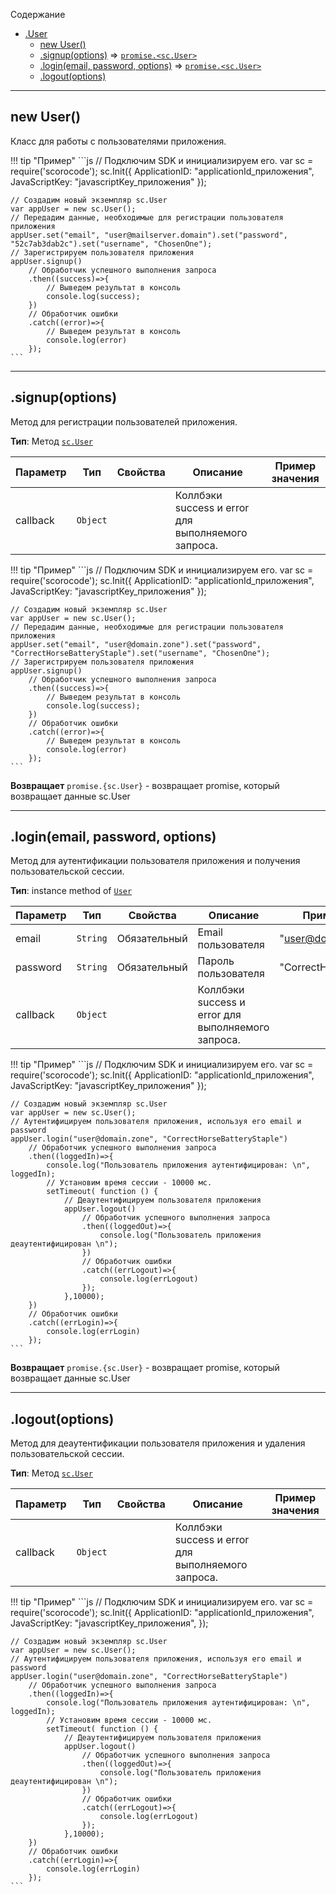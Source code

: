 <a name="sc.User"></a>

Содержание

* [.User](#sc.User)
    * [new User()](#new_sc.User_new)
    * [.signup(options)](#sc.User+signup) ⇒ <code>[promise.&lt;sc.User&gt;](#sc.User)</code>
    * [.login(email, password, options)](#sc.User+login) ⇒ <code>[promise.&lt;sc.User&gt;](#sc.User)</code>
    * [.logout(options)](#sc.User+logout) 

----------------------------------------------------------------------------------------------

<a name="new_sc.User_new"></a>

## new User()
Класс для работы с пользователями приложения.

!!! tip "Пример"
    ```js
    // Подключим SDK и инициализируем его. 
    var sc = require('scorocode');
    sc.Init({
        ApplicationID: "applicationId_приложения",
        JavaScriptKey: "javascriptKey_приложения"
    });

    // Создадим новый экземпляр sc.User
    var appUser = new sc.User();
    // Передадим данные, необходимые для регистрации пользователя приложения
    appUser.set("email", "user@mailserver.domain").set("password", "52c7ab3dab2c").set("username", "ChosenOne");
    // Зарегистрируем пользователя приложения
    appUser.signup()
        // Обработчик успешного выполнения запроса
        .then((success)=>{
            // Выведем результат в консоль
            console.log(success);
        })
        // Обработчик ошибки
        .catch((error)=>{
            // Выведем результат в консоль    
            console.log(error)
        });
    ```

----------------------------------------------------------------------------------------------

<a name="sc.User+signup"></a>

## .signup(options)
Метод для регистрации пользователей приложения. 

**Тип**: Метод <code>[sc.User](#sc.User)</code>  

| Параметр | Тип | Свойства | Описание | Пример значения |
| --- | --- | --- | --- | --- |
| callback | <code>Object</code>| | Коллбэки success и error для выполняемого запроса. |  |


!!! tip "Пример"
    ```js
    // Подключим SDK и инициализируем его. 
    var sc = require('scorocode');
    sc.Init({
        ApplicationID: "applicationId_приложения",
        JavaScriptKey: "javascriptKey_приложения"
    });

    // Создадим новый экземпляр sc.User
    var appUser = new sc.User();
    // Передадим данные, необходимые для регистрации пользователя приложения
    appUser.set("email", "user@domain.zone").set("password", "CorrectHorseBatteryStaple").set("username", "ChosenOne");
    // Зарегистрируем пользователя приложения
    appUser.signup()
        // Обработчик успешного выполнения запроса
        .then((success)=>{
            // Выведем результат в консоль
            console.log(success);
        })
        // Обработчик ошибки
        .catch((error)=>{
            // Выведем результат в консоль    
            console.log(error)
        });
    ```

**Возвращает** <code>promise.{sc.User}</code> - возвращает promise, который возвращает данные sc.User

----------------------------------------------------------------------------------------------


<a name="sc.User+login"></a>

## .login(email, password, options)

Метод для аутентификации пользователя приложения и получения пользовательской сессии.

**Тип**: instance method of <code>[User](#sc.User)</code>  

| Параметр | Тип | Свойства | Описание | Пример значения |
| --- | --- | --- | --- | --- |
| email    | <code>String</code>| Обязательный | Email пользователя                                 | "user@domain.zone"          | 
| password | <code>String</code>| Обязательный | Пароль пользователя                                | "CorrectHorseBatteryStaple" |
| callback | <code>Object</code>|              | Коллбэки success и error для выполняемого запроса. |                             |

!!! tip "Пример"
    ```js
    // Подключим SDK и инициализируем его. 
    var sc = require('scorocode');
    sc.Init({
        ApplicationID: "applicationId_приложения",
        JavaScriptKey: "javascriptKey_приложения"
    });

    // Создадим новый экземпляр sc.User
    var appUser = new sc.User();
    // Аутентифицируем пользователя приложения, используя его email и password
    appUser.login("user@domain.zone", "CorrectHorseBatteryStaple")
        // Обработчик успешного выполнения запроса
        .then((loggedIn)=>{
            console.log("Пользователь приложения аутентифицирован: \n", loggedIn);
            // Установим время сессии - 10000 мс.
            setTimeout( function () {
            	// Деаутентифицируем пользователя приложения
                appUser.logout()
                    // Обработчик успешного выполнения запроса
                    .then((loggedOut)=>{
                        console.log("Пользователь приложения деаутентифицирован \n");
                    })
                    // Обработчик ошибки
                    .catch((errLogout)=>{
                        console.log(errLogout)
                    });
                },10000);
        })
    	// Обработчик ошибки
        .catch((errLogin)=>{
            console.log(errLogin)
        });
    ```

**Возвращает** <code>promise.{sc.User}</code> - возвращает promise, который возвращает данные sc.User

----------------------------------------------------------------------------------------------

<a name="sc.User+logout"></a>

## .logout(options) 

Метод для деаутентификации пользователя приложения и удаления пользовательской сессии.

**Тип**: Метод <code>[sc.User](#sc.User)</code>  

| Параметр | Тип | Свойства | Описание | Пример значения |
| --- | --- | --- | --- | --- |
| callback | <code>Object</code>| | Коллбэки success и error для выполняемого запроса. |  |

!!! tip "Пример"
    ```js
    // Подключим SDK и инициализируем его. 
    var sc = require('scorocode');
    sc.Init({
        ApplicationID: "applicationId_приложения",
        JavaScriptKey: "javascriptKey_приложения",
    });

    // Создадим новый экземпляр sc.User
    var appUser = new sc.User();
    // Аутентифицируем пользователя приложения, используя его email и password
    appUser.login("user@domain.zone", "CorrectHorseBatteryStaple")
        // Обработчик успешного выполнения запроса
        .then((loggedIn)=>{
            console.log("Пользователь приложения аутентифицирован: \n", loggedIn);
            // Установим время сессии - 10000 мс.
            setTimeout( function () {
                // Деаутентифицируем пользователя приложения
                appUser.logout()
                    // Обработчик успешного выполнения запроса
                    .then((loggedOut)=>{
                        console.log("Пользователь приложения деаутентифицирован \n");
                    })
                    // Обработчик ошибки
                    .catch((errLogout)=>{
                        console.log(errLogout)
                    });
                },10000);
        })
        // Обработчик ошибки
        .catch((errLogin)=>{
            console.log(errLogin)
        });
    ```



